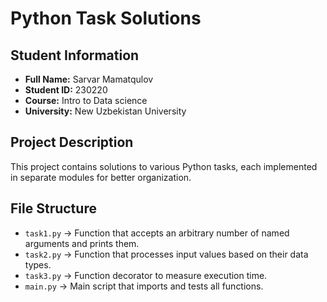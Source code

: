 # Python Task Solutions

## Student Information
- **Full Name:** Sarvar Mamatqulov
- **Student ID:** 230220
- **Course:** Intro to Data science
- **University:** New Uzbekistan University

## Project Description
This project contains solutions to various Python tasks, each implemented in separate modules for better organization.

## File Structure
- `task1.py` → Function that accepts an arbitrary number of named arguments and prints them.
- `task2.py` → Function that processes input values based on their data types.
- `task3.py` → Function decorator to measure execution time.
- `main.py` → Main script that imports and tests all functions.
